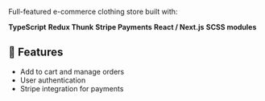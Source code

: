 Full-featured e-commerce clothing store built with:

**TypeScript**
 **Redux Thunk**
 **Stripe Payments**
 **React / Next.js**
 **SCSS modules**

## 🔧 Features


- Add to cart and manage orders
- User authentication
- Stripe integration for payments